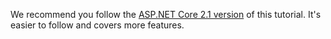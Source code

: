 We recommend you follow the [ASP.NET Core 2.1 version](xref:tutorials/razor-pages/index?view=aspnetcore-2.1) of this tutorial. It's easier to follow and covers more features.